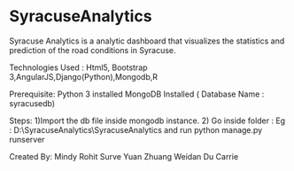 # SyracuseAnalytics

Syracuse Analytics is a  analytic dashboard that visualizes  the statistics  and prediction of the road conditions in Syracuse.

Technologies Used : Html5, Bootstrap 3,AngularJS,Django(Python),Mongodb,R

Prerequisite: Python 3 installed
                     MongoDB Installed ( Database Name : syracusedb)

Steps:
1)Import the db file inside mongodb instance.
2) Go inside folder : Eg : D:\SyracuseAnalytics\SyracuseAnalytics and run  python manage.py runserver

Created By:
Mindy
Rohit Surve
Yuan Zhuang
Weidan Du
Carrie
